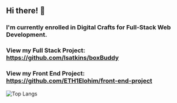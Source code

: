 ## Hi there! 👋

### I'm currently enrolled in Digital Crafts for Full-Stack Web Development. 

### View my Full Stack Project: https://github.com/lsatkins/boxBuddy

### View my Front End Project: https://github.com/ETH1Elohim/front-end-project

![Top Langs](https://github-readme-stats.vercel.app/api/top-langs/?username=ETH1Elohim&theme=tokyonight)
